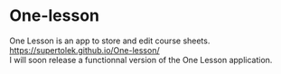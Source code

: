 # One-lesson
One Lesson is an app to store and edit course sheets.  
https://supertolek.github.io/One-lesson/  
I will soon release a functionnal version of the One Lesson application.
